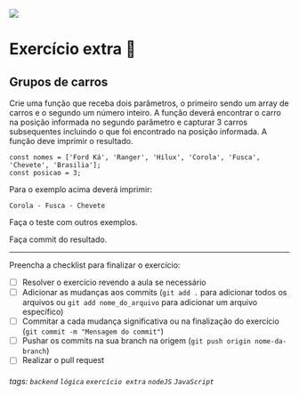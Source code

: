 ![](https://i.imgur.com/xG74tOh.png)

# Exercício extra 🌟

## Grupos de carros

Crie uma função que receba dois parâmetros, o primeiro sendo um array de carros e o segundo um número inteiro. A função deverá encontrar o carro na posição informada no segundo parâmetro e capturar 3 carros subsequentes incluindo o que foi encontrado na posição informada. A função deve imprimir o resultado.

```javascript=
const nomes = ['Ford Ká', 'Ranger', 'Hilux', 'Corola', 'Fusca', 'Chevete', 'Brasilia'];
const posicao = 3;
```

Para o exemplo acima deverá imprimir:

```
Corola - Fusca - Chevete
```

Faça o teste com outros exemplos.

Faça commit do resultado.

---

Preencha a checklist para finalizar o exercício:

-   [ ] Resolver o exercício revendo a aula se necessário
-   [ ] Adicionar as mudanças aos commits (`git add .` para adicionar todos os arquivos ou `git add nome_do_arquivo` para adicionar um arquivo específico)
-   [ ] Commitar a cada mudança significativa ou na finalização do exercício (`git commit -m "Mensagem do commit"`)
-   [ ] Pushar os commits na sua branch na origem (`git push origin nome-da-branch`)
-   [ ] Realizar o pull request

###### tags: `backend` `lógica` `exercício extra` `nodeJS` `JavaScript`
